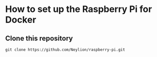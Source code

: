# How to set up the Raspberry Pi for Docker

## Clone this repository
``git clone https://github.com/Neylion/raspberry-pi.git``
